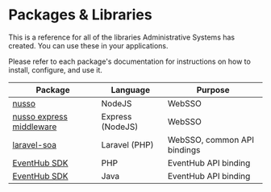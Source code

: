 # Packages & Libraries
This is a reference for all of the libraries Administrative Systems has created. You can use these in your applications. 

Please refer to each package's documentation for instructions on how to install, configure, and use it.

| Package                                                                                                | Language         | Purpose                     | 
|--------------------------------------------------------------------------------------------------------|------------------|-----------------------------| 
| [nusso](https://github.com/NIT-Administrative-Systems/nusso-node)                                      | NodeJS           | WebSSO                      | 
| [nusso express middleware](https://github.com/NIT-Administrative-Systems/ADO-SSO-node-express-example) | Express (NodeJS) | WebSSO                      | 
| [laravel-soa](https://nit-administrative-systems.github.io/SysDev-laravel-soa/)                        | Laravel (PHP)    | WebSSO, common API bindings | 
| [EventHub SDK](https://github.com/NIT-Administrative-Systems/SysDev-EventHub-PHP-SDK)                  | PHP              | EventHub API binding        | 
| [EventHub SDK](https://github.com/NIT-Administrative-Systems/ia-EventHub-Library)                      | Java             | EventHub API binding        | 
